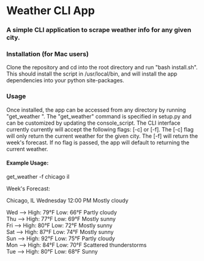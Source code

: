 # Weather CLI App
### A simple CLI application to scrape weather info for any given city. 

### Installation (for Mac users) 
Clone the repository and cd into the root directory and run "bash install.sh". This should install the script in /usr/local/bin, and will install the app dependencies into your python site-packages.

### Usage
Once installed, the app can be accessed from any directory by running "get_weather <city> <state>". The "get_weather" command is specified in setup.py and can be customized by updating the console_script. The CLI interface currently currently will accept the following flags: [-c] or [-f]. The [-c] flag will only return the current weather for the given city. The [-f] will return the week's forecast. If no flag is passed, the app will default to returning the current weather.

#### Example Usage:

get_weather -f chicago il

Week's Forecast:


Chicago, IL
Wednesday 12:00 PM
Mostly cloudy


Wed --> High: 79°F Low: 66°F   Partly cloudy  
Thu --> High: 77°F Low: 69°F   Mostly sunny  
Fri --> High: 80°F Low: 72°F   Mostly sunny  
Sat --> High: 87°F Low: 74°F   Mostly sunny  
Sun --> High: 92°F Low: 75°F   Partly cloudy  
Mon --> High: 84°F Low: 70°F   Scattered thunderstorms   
Tue --> High: 80°F Low: 68°F   Sunny  
